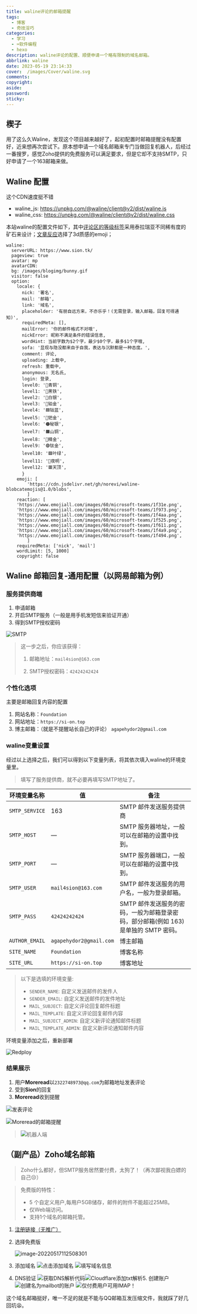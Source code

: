 ```yaml
---
title: waline评论的邮箱提醒
tags:
  - 博客
  - 奇技淫巧
categories:
  - 学习
  - ⌨️软件编程
  - hexo
description: waline评论的配置、顺便申请一个略有限制的域名邮箱。
abbrlink: waline
date: 2023-05-19 23:14:33
cover:  /images/Cover/waline.svg
comments:
copyright:
aside:
password:
sticky:
---
```


## 楔子

用了这么久Waline，发现这个项目越来越好了，起初配置时邮箱提醒没有配置好，近来想再次尝试下。原本想申请一个域名邮箱来专门当做回复机器人，后经过一番搜罗，感觉Zoho提供的免费服务可以满足要求，但是它却不支持SMTP，只好申请了一个163邮箱来做。
## Waline 配置
这个CDN速度挺不错
* waline_js: https://unpkg.com/@waline/client@v2/dist/waline.js
* waline_css: https://unpkg.com/@waline/client@v2/dist/waline.css

本站waline的配置文件如下，其中<u>评论区的等级标签</u>采用泰拉瑞亚不同稀有度的矿石来设计；<u>文章反应</u>选择了3d质感的emoji；
```
waline:
  serverURL: https://www.sion.tk/
  pageview: true
  avatar: mp 
  avatarCDN: 
  bg: /images/blogimg/bunny.gif 
  visitor: false
  option:
    locale: {
      nick: '署名',
      mail: '邮箱',
      link: '域名',
      placeholder: '有朋自远方来，不亦乐乎！(无需登录，输入邮箱，回复可得通知)',
      requiredMeta: [],
      mailError: '你的邮件格式不对哦',
      nickError: 昵称不满足条件的错误信息,
      wordHint: 当前字数为$2个字，最少$0个字，最多$1个字哦,
      sofa: '显现与隐没都来自于自我，表达与沉默都是一种态度。',
      comment: 评论,
      uploading: 上载中,
      refresh: 重载中,
      anonymous: 无名氏,
      login: 登录,
      level0: '🔘青铜',
      level1: '🔲黑铁',
      level2: '🤍白银',
      level3: '🔵铂金',
      level4: '🟦钴蓝',
      level5: '💙钯金',
      level6: '🟠秘银',
      level7: '🟧山铜',
      level8: '🧡精金',
      level9: '🟣钛金',
      level10: '🟪叶绿',
      level11: '🔴夜明',
      level12: '🟥天顶',
      }
    emoji: [
        'https://cdn.jsdelivr.net/gh/norevi/waline-blobcatemojis@1.0/blobs',
        ]
    reaction: [
    'https://www.emojiall.com/images/60/microsoft-teams/1f31e.png',
    'https://www.emojiall.com/images/60/microsoft-teams/1f973.png',
    'https://www.emojiall.com/images/60/microsoft-teams/1f4aa.png',
    'https://www.emojiall.com/images/60/microsoft-teams/1f525.png',
    'https://www.emojiall.com/images/60/microsoft-teams/1f611.png',
    'https://www.emojiall.com/images/60/microsoft-teams/1f4a9.png',
    'https://www.emojiall.com/images/60/microsoft-teams/1f494.png',
        ]
    requiredMeta: ['nick', 'mail']
    wordLimit: [5, 1000]
    copyright: false
```

## Waline 邮箱回复-通用配置（以网易邮箱为例）

### 服务提供商端

1. 申请邮箱
2. 开启SMTP服务（一般是用手机发短信来验证开通）
3. 得到SMTP授权密码

![SMTP](../../../../images/202205/image-20220517115224333.png)

> 这一步之后，你应该获得：
>
> 1. 邮箱地址：`mail4sion@163.com`
>
> 2. SMTP授权密码：`42424242424`

### 个性化选项

主要是邮箱回复内容的配置

1. 网站名称：`Foundation`
2. 网站地址：`https://si-on.top`
3. 博主邮箱：（就是不提醒站长自己的评论） `agapehydor2@gmail.com`

### waline变量设置

经过以上选择之后，我们可以得到以下变量列表，将其依次填入waline的环境变量里。

> 填写了服务提供商，就不必要再填写SMTP地址了。

| 环境变量名称   | 值                      | 备注                                                         |
| -------------- | ----------------------- | ------------------------------------------------------------ |
| `SMTP_SERVICE` | 163                     | SMTP 邮件发送服务提供商                                      |
| `SMTP_HOST`    | —                       | SMTP 服务器地址，一般可以在邮箱的设置中找到。                |
| `SMTP_PORT`    | —                       | SMTP 服务器端口，一般可以在邮箱的设置中找到。                |
| `SMTP_USER`    | `mail4sion@163.com`     | SMTP 邮件发送服务的用户名，一般为登录邮箱。                  |
| `SMTP_PASS`    | `42424242424`           | SMTP 邮件发送服务的密码，一般为邮箱登录密码，部分邮箱(例如 163)是单独的 SMTP 密码。 |
| `AUTHOR_EMAIL` | `agapehydor2@gmail.com` | 博主邮箱                                                     |
| `SITE_NAME`    | `Foundation`            | 博客名称                                                     |
| `SITE_URL`     | `https://si-on.top`     | 博客地址                                                     |

> 以下是选填的环境变量:
>
> - `SENDER_NAME`: 自定义发送邮件的发件人
> - `SENDER_EMAIL`: 自定义发送邮件的发件地址
> - `MAIL_SUBJECT`: 自定义评论回复邮件标题
> - `MAIL_TEMPLATE`: 自定义评论回复邮件内容
> - `MAIL_SUBJECT_ADMIN`: 自定义新评论通知邮件标题
> - `MAIL_TEMPLATE_ADMIN`: 自定义新评论通知邮件内容

环境变量添加之后，重新部署

![Redploy](../../../../images/202205/image-20220517120458214.png)

### 结果展示

1. 用户**Moreread**以`2322748973@qq.com`为邮箱地址发表评论
2. 受到**Sion**的回复
3. **Moreread**收到提醒

![发表评论](../../../../images/202205/image-20220519120814137.png)

![Moreread的邮箱提醒](../../../../images/202205/image-20220519121032573.png)

> ![机器人端](../../../../images/202205/image-20220519120706936.png)
## （副产品）Zoho域名邮箱

> Zoho什么都好，但SMTP服务居然要付费，太狗了！（再次鄙视我白嫖的自己😒）

> 免费版的特性：
> - 5 个自定义用户,每用户5GB储存，邮件的附件不能超过25MB。
> - 仅Web端访问。
> - 支持1个域名的邮箱托管。


1. [注册链接（无推广）](https://mail.zoho.com.cn/signup)

2. 选择免费版

   ![image-20220517112508301](../../../../images/202205/image-20220517112508301.png)

3. 添加域名
![点击添加域名](../../../../images/202205/image-20220517112618667.png)
![填写域名信息](../../../../images/202205/image-20220517112700513.png)

4. DNS验证
![获取DNS解析代码](../../../../images/202205/image-20220517112755336.png)![Cloudflare添加txt解析](../../../../images/202205/image-20220517112934391.png)5. 创建账户
![创建名为`mailbot`的账户](../../../../images/202205/image-20220517113313413.png)
![仅付费用户可用IMAP！](../../../../images/202205/image-20220517113732393.png)

这个域名邮箱挺好，唯一不足的就是不能与QQ邮箱互发压缩文件，我就踩了好几回坑😫。